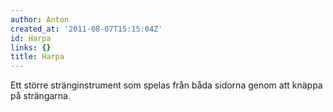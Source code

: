 ```yaml
---
author: Anton
created_at: '2011-08-07T15:15:04Z'
id: Harpa
links: {}
title: Harpa
---
```


Ett större stränginstrument som spelas från båda sidorna genom att knäppa på strängarna.
